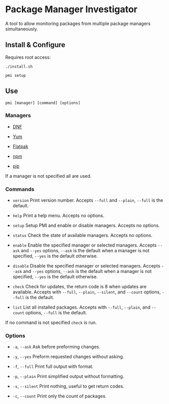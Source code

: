 # Package Manager Investigator
A tool to allow monitoring packages from multiple package managers simultaneously.

## Install & Configure
Requires root access:

	./install.sh

	pmi setup

## Use

	pmi [manager] [command] [options]

### Managers
- [DNF](https://fedoraproject.org/wiki/DNF)

- [Yum](https://fedoraproject.org/wiki/Yum)

- [Flatpak](https://www.flatpak.org/)

- [npm](https://www.npmjs.com/)

- [pip](https://pypi.org/project/pip/)

If a manager is not specified all are used.

### Commands

- `version` Print version number. Accepts `--full` and `--plain`, `--full` is the default.

- `help` Print a help menu. Accepts no options.

- `setup` Setup PMI and enable or disable managers. Accepts no options.

- `status` Check the state of available managers. Accepts no options.

- `enable` Enable the specified manager or selected managers. Accepts `--ask` and `--yes` options, `--ask` is the default when a manager is not specified, `--yes` is the default otherwise.

- `disable` Disable the specified manager or selected managers. Accepts `--ask` and `--yes` options, `--ask` is the default when a manager is not specified, `--yes` is the default otherwise.

- `check` Check for updates, the return code is 8 when updates are available. Accepts with `--full`, `--plain`, `--silent`, and `--count` options, `--full` is the default.

- `list` List all installed packages. Accepts with `--full`, `--plain`, and `--count` options, `--full` is the default.

If no command is not specified `check` is run.

### Options
- `-a`, `--ask` Ask before preforming changes.

- `-y`, `--yes` Preform requested changes without asking.

- `-f`, `--full` Print full output with format.

- `-p`, `--plain` Print simplified output without formatting.

- `-s`, `--silent` Print nothing, useful to get return codes.

- `-c`, `--count` Print only the count of packages.
